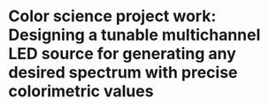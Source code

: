 # Color science project work: Designing a tunable multichannel LED source for generating any desired spectrum with precise colorimetric values
